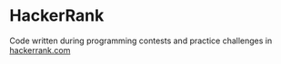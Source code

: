 # HackerRank
Code written during programming contests and practice challenges in [hackerrank.com](https://hackerrank.com)
